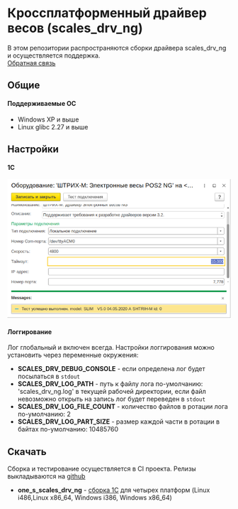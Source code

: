   # Кроссплатформенный драйвер весов (scales_drv_ng)

  В этом репозитории распространяются сборки драйвера scales_drv_ng и осуществляется поддержка.  
  [Обратная связь](https://github.com/shtrih-m/scales_drv_ng/issues)

  ## Общие
  #### Поддерживаемые ОС
  * Windows XP и выше
  * Linux glibc 2.27 и выше

  ## Настройки
  #### 1C
  ![1c_image](https://github.com/shtrih-m/scales_drv_ng/blob/master/img/settings.png?raw=true)
  #### Логгирование
  Лог глобальный и включен всегда.
  Настройки логгирования можно установить через переменные окружения:
  * **SCALES_DRV_DEBUG_CONSOLE** - если определена лог будет посылаться в `stdout`
  * **SCALES_DRV_LOG_PATH** - путь к файлу лога
    по-умолчанию: 'scales_drv_ng.log' в текущей рабочей директории, если файл невозможно открыть на запись лог будет переведен в `stdout`
  * **SCALES_DRV_LOG_FILE_COUNT** - количество файлов в ротации лога
    по-умолчанию: 2
  * **SCALES_DRV_LOG_PART_SIZE** - размер каждой части в ротации в байтах
    по-умолчанию: 10485760


  ## Скачать 
  Cборка и тестирование осуществляется в CI проекта. Релизы выкладываются на [github](https://github.com/shtrih-m/scales_drv_ng/releases)  
  * **one_s_scales_drv_ng** - [сборка 1С](https://v8.1c.ru/tekhnologii/standartnye-biblioteki/1s-biblioteka-podklyuchaemogo-oborudovaniya/elektronnye-vesy/) для четырех платформ (Linux i486,Linux x86_64, Windows i386, Windows x86_64)
